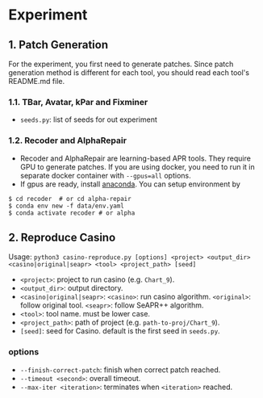 # Experiment

## 1. Patch Generation
For the experiment, you first need to generate patches. Since patch generation method is different for each tool, you should read each tool's README.md file.

### 1.1. TBar, Avatar, kPar and Fixminer
* ```seeds.py```: list of seeds for out experiment

### 1.2. Recoder and AlphaRepair

 * Recoder and AlphaRepair are learning-based APR tools. They require GPU to generate patches. 
 If you are using docker, you need to run it in separate docker container with `--gpus=all` options. 
* If gpus are ready, install [anaconda](https://www.anaconda.com/). 
  You can setup environment by
```
$ cd recoder  # or cd alpha-repair
$ conda env new -f data/env.yaml
$ conda activate recoder # or alpha
```


## 2. Reproduce Casino
Usage: `python3 casino-reproduce.py [options] <project> <output_dir> <casino|original|seapr> <tool> <project_path> [seed]`

* `<project>`: project to run casino (e.g. `Chart_9`).
* `<output_dir>`: output directory.
* `<casino|original|seapr>`: `<casino>`: run casino algorithm. `<original>`: follow original tool. `<seapr>`: follow SeAPR++ algorithm.
* `<tool>`: tool name. must be lower case.
* `<project_path>`: path of project (e.g. `path-to-proj/Chart_9`).
* `[seed]`: seed for Casino. default is the first seed in `seeds.py`.

### options
* `--finish-correct-patch`: finish when correct patch reached.
* `--timeout <second>`: overall timeout.
* `--max-iter <iteration>`: terminates when `<iteration>` reached.


